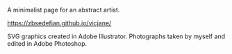 A minimalist page for an abstract artist. 

https://zbsedefian.github.io/vicjane/

SVG graphics created in Adobe Illustrator. Photographs taken by myself and edited in Adobe Photoshop.
